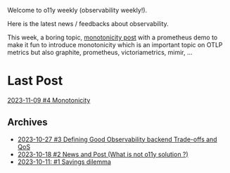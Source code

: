 Welcome to o11y weekly (observability weekly!).

Here is the latest news / feedbacks about observability.

This week, a boring topic, [monotonicity post](./2023-11-09_Monotonicity/README.md) with a prometheus demo to make it fun to introduce monotonicity which is an important topic on OTLP metrics but also graphite, prometheus, victoriametrics, mimir, ...

# Last Post
[2023-11-09 #4 Monotonicity](./2023-11-09_Monotonicity/README.md)

## Archives
- [2023-10-27 #3 Defining Good Observability backend Trade-offs and QoS](./2023-10-27_Defining_Good_Observability_backend_Trade-offs_and_QoS/README.md)
- [2023-10-18 #2 News and Post (What is not o11y solution ?)](./2023-10-18_What_is_not_an_observability_solution/README.md)
- [2023-10-11: #1 Savings dilemma](./2023-10-11_Savings_dilemma/README.md)
